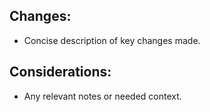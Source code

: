 ## Changes:
- Concise description of key changes made.

## Considerations:
- Any relevant notes or needed context.
